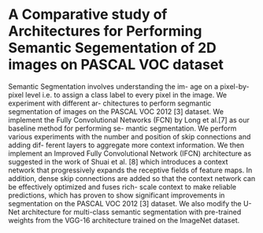 # A Comparative study of Architectures for Performing Semantic Segementation of 2D images on PASCAL VOC dataset
Semantic Segmentation involves understanding the im-
age on a pixel-by-pixel level i.e. to assign a class label to
every pixel in the image. We experiment with different ar-
chitectures to perform segmantic segmentation of images on
the PASCAL VOC 2012 [3] dataset.
We implement the Fully Convolutional Networks (FCN)
by Long et al.[7] as our baseline method for performing se-
mantic segmentation. We perform various experiments with
the number and position of skip connections and adding dif-
ferent layers to aggregate more context information.
We then implement an Improved Fully Convolutional
Network (IFCN) architecture as suggested in the work of
Shuai et al. [8] which introduces a context network that
progressively expands the receptive fields of feature maps.
In addition, dense skip connections are added so that the
context network can be effectively optimized and fuses rich-
scale context to make reliable predictions, which has proven
to show significant improvements in segmentation on the
PASCAL VOC 2012 [3] dataset.
We also modify the U-Net architecture for multi-class
semantic segmentation with pre-trained weights from the
VGG-16 architecture trained on the ImageNet dataset.


